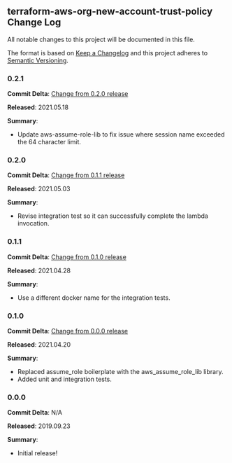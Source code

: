## terraform-aws-org-new-account-trust-policy Change Log

All notable changes to this project will be documented in this file.

The format is based on [Keep a Changelog](http://keepachangelog.com/) and this project adheres to [Semantic Versioning](http://semver.org/).

### 0.2.1

**Commit Delta**: [Change from 0.2.0 release](https://github.com/plus3it/terraform-aws-org-new-account-trust-policy/compare/0.2.0...0.2.1)

**Released**: 2021.05.18

**Summary**:

*   Update aws-assume-role-lib to fix issue where session name exceeded the 64
    character limit.

### 0.2.0

**Commit Delta**: [Change from 0.1.1 release](https://github.com/plus3it/terraform-aws-org-new-account-trust-policy/compare/0.1.1...0.2.0)

**Released**: 2021.05.03

**Summary**:

*   Revise integration test so it can successfully complete the lambda
    invocation.

### 0.1.1

**Commit Delta**: [Change from 0.1.0 release](https://github.com/plus3it/terraform-aws-org-new-account-trust-policy/compare/0.1.0...0.1.1)

**Released**: 2021.04.28

**Summary**:

*   Use a different docker name for the integration tests.

### 0.1.0

**Commit Delta**: [Change from 0.0.0 release](https://github.com/plus3it/terraform-aws-org-new-account-trust-policy/compare/0.0.0...0.1.0)

**Released**: 2021.04.20

**Summary**:

*   Replaced assume_role boilerplate with the aws_assume_role_lib library.
*   Added unit and integration tests.

### 0.0.0

**Commit Delta**: N/A

**Released**: 2019.09.23

**Summary**:

*   Initial release!
